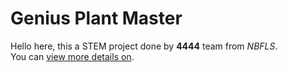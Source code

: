 # Genius Plant Master

Hello here, this a STEM project done by **4444** team from *NBFLS*.  
You can [view more details on](https://github.com/chihuo2104/plant-genius-master).
